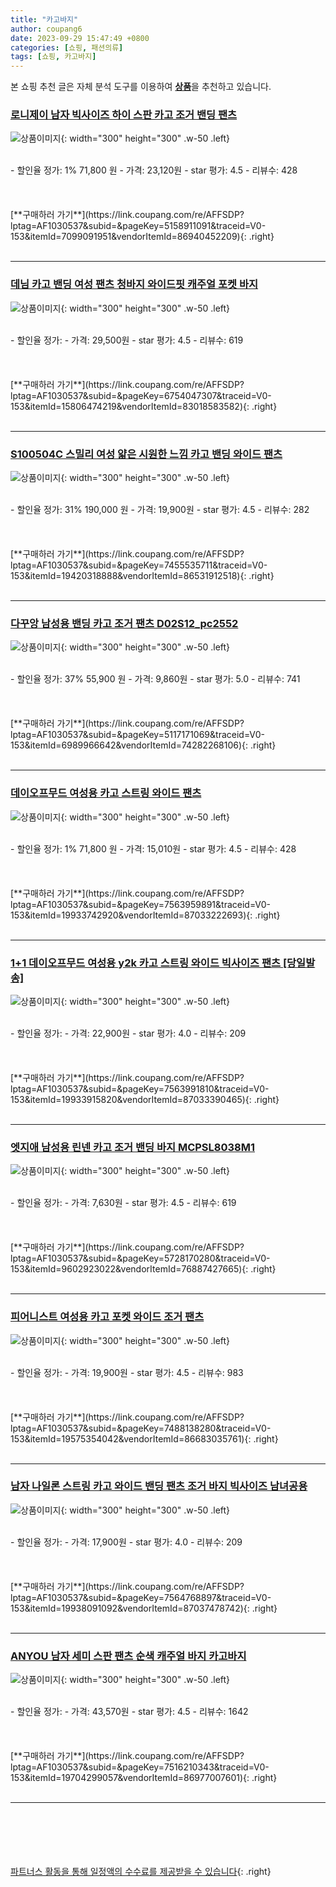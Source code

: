 ```yaml
---
title: "카고바지"
author: coupang6
date: 2023-09-29 15:47:49 +0800
categories: [쇼핑, 패션의류]
tags: [쇼핑, 카고바지]
---
```


본 쇼핑 추천 글은 자체 분석 도구를 이용하여 [**상품**](https://link.coupang.com/a/bao1ui)을 추천하고 있습니다.

### [로니제이 남자 빅사이즈 하이 스판 카고 조거 밴딩 팬츠](https://link.coupang.com/re/AFFSDP?lptag=AF1030537&subid=&pageKey=5158911091&traceid=V0-153&itemId=7099091951&vendorItemId=86940452209)

![상품이미지](https://thumbnail10.coupangcdn.com/thumbnails/remote/230x230ex/image/vendor_inventory/b53e/14b7ed1ae91f4eecc3cb5a082b6bac439e9437d09cc96f82796627f405fa.jpg){: width="300" height="300" .w-50 .left}


<br>
- 할인율 정가: 1%  71,800   원
- 가격: 23,120원
- star 평가: 4.5
- 리뷰수: 428
<br>
<br>
<br>
<br>
[**구매하러 가기**](https://link.coupang.com/re/AFFSDP?lptag=AF1030537&subid=&pageKey=5158911091&traceid=V0-153&itemId=7099091951&vendorItemId=86940452209){: .right}
<br>
<br>

---

### [데님 카고 밴딩 여성 팬츠 청바지 와이드핏 캐주얼 포켓 바지](https://link.coupang.com/re/AFFSDP?lptag=AF1030537&subid=&pageKey=6754047307&traceid=V0-153&itemId=15806474219&vendorItemId=83018583582)

![상품이미지](https://thumbnail7.coupangcdn.com/thumbnails/remote/230x230ex/image/vendor_inventory/b67d/827d02162a0b25c94ae01a7a7bcb594696da9dcf25e66e9f25cdb958a66c.jpg){: width="300" height="300" .w-50 .left}


<br>
- 할인율 정가: 
- 가격: 29,500원
- star 평가: 4.5
- 리뷰수: 619
<br>
<br>
<br>
<br>
[**구매하러 가기**](https://link.coupang.com/re/AFFSDP?lptag=AF1030537&subid=&pageKey=6754047307&traceid=V0-153&itemId=15806474219&vendorItemId=83018583582){: .right}
<br>
<br>

---

### [S100504C 스밀리 여성 얇은 시원한 느낌 카고 밴딩 와이드 팬츠](https://link.coupang.com/re/AFFSDP?lptag=AF1030537&subid=&pageKey=7455535711&traceid=V0-153&itemId=19420318888&vendorItemId=86531912518)

![상품이미지](https://thumbnail7.coupangcdn.com/thumbnails/remote/230x230ex/image/vendor_inventory/473c/58d374d339dee47976bf4da8e9df8a6c4e1e633ae91231df48419745fcc7.jpg){: width="300" height="300" .w-50 .left}


<br>
- 할인율 정가: 31%  190,000   원
- 가격: 19,900원
- star 평가: 4.5
- 리뷰수: 282
<br>
<br>
<br>
<br>
[**구매하러 가기**](https://link.coupang.com/re/AFFSDP?lptag=AF1030537&subid=&pageKey=7455535711&traceid=V0-153&itemId=19420318888&vendorItemId=86531912518){: .right}
<br>
<br>

---

### [다꾸앙 남성용 밴딩 카고 조거 팬츠 D02S12_pc2552](https://link.coupang.com/re/AFFSDP?lptag=AF1030537&subid=&pageKey=5117171069&traceid=V0-153&itemId=6989966642&vendorItemId=74282268106)

![상품이미지](https://thumbnail10.coupangcdn.com/thumbnails/remote/230x230ex/image/rs_quotation_api/8ycotx3e/7cd8e51b75014b2689214900f91e8150.jpg){: width="300" height="300" .w-50 .left}


<br>
- 할인율 정가: 37%  55,900   원
- 가격: 9,860원
- star 평가: 5.0
- 리뷰수: 741
<br>
<br>
<br>
<br>
[**구매하러 가기**](https://link.coupang.com/re/AFFSDP?lptag=AF1030537&subid=&pageKey=5117171069&traceid=V0-153&itemId=6989966642&vendorItemId=74282268106){: .right}
<br>
<br>

---

### [데이오프무드 여성용 카고 스트링 와이드 팬츠](https://link.coupang.com/re/AFFSDP?lptag=AF1030537&subid=&pageKey=7563959891&traceid=V0-153&itemId=19933742920&vendorItemId=87033222693)

![상품이미지](https://thumbnail7.coupangcdn.com/thumbnails/remote/230x230ex/image/vendor_inventory/b97f/8ee1840ddf218a21c8a81750ab58533a82c3b63d4f9051b244cddf33fd3d.jpg){: width="300" height="300" .w-50 .left}


<br>
- 할인율 정가: 1%  71,800   원
- 가격: 15,010원
- star 평가: 4.5
- 리뷰수: 428
<br>
<br>
<br>
<br>
[**구매하러 가기**](https://link.coupang.com/re/AFFSDP?lptag=AF1030537&subid=&pageKey=7563959891&traceid=V0-153&itemId=19933742920&vendorItemId=87033222693){: .right}
<br>
<br>

---

### [1+1 데이오프무드 여성용 y2k 카고 스트링 와이드 빅사이즈 팬츠 [당일발송]](https://link.coupang.com/re/AFFSDP?lptag=AF1030537&subid=&pageKey=7563991810&traceid=V0-153&itemId=19933915820&vendorItemId=87033390465)

![상품이미지](https://thumbnail7.coupangcdn.com/thumbnails/remote/230x230ex/image/vendor_inventory/0cfb/eab81233687ab330e61e77d2976f58c0b62d2a23e3b3e71f28ba92dadb95.jpg){: width="300" height="300" .w-50 .left}


<br>
- 할인율 정가: 
- 가격: 22,900원
- star 평가: 4.0
- 리뷰수: 209
<br>
<br>
<br>
<br>
[**구매하러 가기**](https://link.coupang.com/re/AFFSDP?lptag=AF1030537&subid=&pageKey=7563991810&traceid=V0-153&itemId=19933915820&vendorItemId=87033390465){: .right}
<br>
<br>

---

### [엣지애 남성용 린넨 카고 조거 밴딩 바지 MCPSL8038M1](https://link.coupang.com/re/AFFSDP?lptag=AF1030537&subid=&pageKey=5728170280&traceid=V0-153&itemId=9602923022&vendorItemId=76887427665)

![상품이미지](https://thumbnail6.coupangcdn.com/thumbnails/remote/230x230ex/image/retail/images/2021/06/24/12/6/e28466f1-0fc7-4cc9-856c-c6b3f846a810.jpg){: width="300" height="300" .w-50 .left}


<br>
- 할인율 정가: 
- 가격: 7,630원
- star 평가: 4.5
- 리뷰수: 619
<br>
<br>
<br>
<br>
[**구매하러 가기**](https://link.coupang.com/re/AFFSDP?lptag=AF1030537&subid=&pageKey=5728170280&traceid=V0-153&itemId=9602923022&vendorItemId=76887427665){: .right}
<br>
<br>

---

### [피어니스트 여성용 카고 포켓 와이드 조거 팬츠](https://link.coupang.com/re/AFFSDP?lptag=AF1030537&subid=&pageKey=7488138280&traceid=V0-153&itemId=19575354042&vendorItemId=86683035761)

![상품이미지](https://thumbnail7.coupangcdn.com/thumbnails/remote/230x230ex/image/rs_quotation_api/sn5dyg3z/19c4aca3880941e3accc5a4772cbd8d1.jpeg){: width="300" height="300" .w-50 .left}


<br>
- 할인율 정가: 
- 가격: 19,900원
- star 평가: 4.5
- 리뷰수: 983
<br>
<br>
<br>
<br>
[**구매하러 가기**](https://link.coupang.com/re/AFFSDP?lptag=AF1030537&subid=&pageKey=7488138280&traceid=V0-153&itemId=19575354042&vendorItemId=86683035761){: .right}
<br>
<br>

---

### [남자 나일론 스트링 카고 와이드 밴딩 팬츠 조거 바지 빅사이즈 남녀공용](https://link.coupang.com/re/AFFSDP?lptag=AF1030537&subid=&pageKey=7564768897&traceid=V0-153&itemId=19938091092&vendorItemId=87037478742)

![상품이미지](https://thumbnail9.coupangcdn.com/thumbnails/remote/230x230ex/image/vendor_inventory/c475/751c619379fbcc3fbcd475fc5b4e454af61725201a0c02f722de0ddc4adc.jpg){: width="300" height="300" .w-50 .left}


<br>
- 할인율 정가: 
- 가격: 17,900원
- star 평가: 4.0
- 리뷰수: 209
<br>
<br>
<br>
<br>
[**구매하러 가기**](https://link.coupang.com/re/AFFSDP?lptag=AF1030537&subid=&pageKey=7564768897&traceid=V0-153&itemId=19938091092&vendorItemId=87037478742){: .right}
<br>
<br>

---

### [ANYOU 남자 세미 스판 팬츠 순색 캐주얼 바지 카고바지](https://link.coupang.com/re/AFFSDP?lptag=AF1030537&subid=&pageKey=7516210343&traceid=V0-153&itemId=19704299057&vendorItemId=86977007601)

![상품이미지](https://thumbnail10.coupangcdn.com/thumbnails/remote/230x230ex/image/vendor_inventory/c596/e30050962a36355310098574b267a543fe09329cb50ca6ae4ff5e2ad1e71.jpg){: width="300" height="300" .w-50 .left}


<br>
- 할인율 정가: 
- 가격: 43,570원
- star 평가: 4.5
- 리뷰수: 1642
<br>
<br>
<br>
<br>
[**구매하러 가기**](https://link.coupang.com/re/AFFSDP?lptag=AF1030537&subid=&pageKey=7516210343&traceid=V0-153&itemId=19704299057&vendorItemId=86977007601){: .right}
<br>
<br>

---
<br><br><br><br><br> [파트너스 활동을 통해 일정액의 수수료를 제공받을 수 있습니다](https://link.coupang.com/a/bao1ui){: .right}